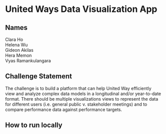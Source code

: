 # United Ways Data Visualization App

## Names

Clara Ho
<br>
Helena Wu
<br>
Gideon Akilas
<br>
Hera Memon
<br>
Vyas Ramankulangara

## Challenge Statement

The challenge is to build a platform that can help United Way efficiently view and analyze complex data models in a longitudinal and/or year-to-date format. There should be multiple visualizations views to represent the data for different users (i.e. general public v. stakeholder meetings) and to compare performance data against performance targets.

## How to run locally


